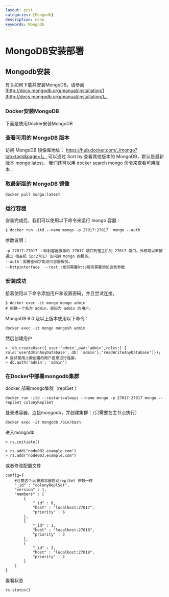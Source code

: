 ```yaml
---
layout: post
categories: [Mongodb]
description: none
keywords: Mongodb
---
```

# MongoDB安装部署



## Mongodb安装
有关如何下载并安装MongoDB，请参阅[http://docs.mongodb.org/manual/installation/](http://docs.mongodb.org/manual/installation/)。

### Docker安装MongoDB
下面是使用Docker安装MongoDB
### 查看可用的 MongoDB 版本
访问 MongoDB 镜像库地址： https://hub.docker.com/_/mongo?tab=tags&page=1。
可以通过 Sort by 查看其他版本的 MongoDB，默认是最新版本 mongo:latest。
我们还可以用 docker search mongo 命令来查看可用版本：
### 取最新版的 MongoDB 镜像
```text
docker pull mongo:latest
```
### 运行容器
安装完成后，我们可以使用以下命令来运行 mongo 容器：
```text
$ docker run -itd --name mongo -p 27017:27017  mongo --auth
```
参数说明：
```text
-p 27017:27017 ：映射容器服务的 27017 端口到宿主机的 27017 端口。外部可以直接通过 宿主机 ip:27017 访问到 mongo 的服务。
--auth：需要密码才能访问容器服务。
--httpinterface  --rest	:如何需要http服务需要添加这些参数
```
### 安装成功
接着使用以下命令添加用户和设置密码，并且尝试连接。
```text
$ docker exec -it mongo mongo admin
# 创建一个名为 admin，密码为 admin 的用户。
```
MongoDB 6.0 及以上版本使用以下命令：
```text
docker exec -it mongo mongosh admin
```
然后创建用户
```text
>  db.createUser({ user:'admin',pwd:'admin',roles:[ { role:'userAdminAnyDatabase', db: 'admin'},"readWriteAnyDatabase"]});
# 尝试使用上面创建的用户信息进行连接。
> db.auth('admin', 'admin')
```
### 在Docker中部署mongodb集群
docker 部署mongo集群（replSet ）
```text
docker run -itd --restart=always --name mongo -p 27017:27017 mongo --replSet colonyReplSet
```
登录进容器，连接mongodb，并创建集群：（只需要在主节点执行）
```text
docker exec -it mongodb /bin/bash
```
进入mongodb
```text
> rs.initiate()

> rs.add("node002.example.com")
> rs.add("node003.example.com")
```
或者修改配置文件
```text
config={
	#注意这个id要和容器启动replSet 参数一样
	"_id" : "colonyReplSet",
	"version" : 1,
	"members" : [
		{
			"_id" : 0,
			"host" : "localhost:27017",
			"priority" : 6
		},
		{
			"_id" : 1,
			"host" : "localhost:27018",
			"priority" : 3
		},
		{
			"_id" : 2,
			"host" : "localhost:27019",
			"priority" : 2
		}
	]
}
```
查看状态
```text
rs.status()
```

